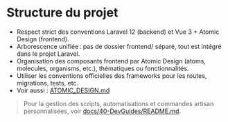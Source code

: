 # Structure du projet
 
- Respect strict des conventions Laravel 12 (backend) et Vue 3 + Atomic Design (frontend).
- Arborescence unifiée : pas de dossier frontend/ séparé, tout est intégré dans le projet Laravel.
- Organisation des composants frontend par Atomic Design (atoms, molecules, organisms, etc.), thématiques ou fonctionnalités.
- Utiliser les conventions officielles des frameworks pour les routes, migrations, tests, etc.
- Voir aussi : [ATOMIC_DESIGN.md](../40-UI/ATOMIC_DESIGN.md) 

> Pour la gestion des scripts, automatisations et commandes artisan personnalisées, voir [docs/40-DevGuides/README.md](../40-DevGuides/README.md). 